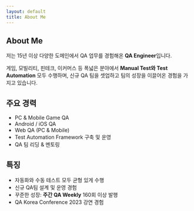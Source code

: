 ```yaml
---
layout: default
title: About Me
---
```


<section class="about-section">
  <h1>About Me</h1>
  <p>저는 15년 이상 다양한 도메인에서 QA 업무를 경험해온 <strong>QA Engineer</strong>입니다.</p>
  <p>게임, 모빌리티, 핀테크, 이커머스 등 폭넓은 분야에서 <strong>Manual Test와 Test Automation</strong> 모두 수행하며, 신규 QA 팀을 셋업하고 팀의 성장을 이끌어온 경험을 가지고 있습니다.</p>

  <h2>주요 경력</h2>
  <ul class="skill-item">
    <li>PC & Mobile Game QA</li>
    <li>Android / iOS QA</li>
    <li>Web QA (PC & Mobile)</li>
    <li>Test Automation Framework 구축 및 운영</li>
    <li>QA 팀 리딩 & 멘토링</li>
  </ul>

  <h2>특징</h2>
  <ul class="skill-item">
    <li>자동화와 수동 테스트 모두 균형 있게 수행</li>
    <li>신규 QA팀 설계 및 운영 경험</li>
    <li>꾸준한 성장: <strong>주간 QA Weekly</strong> 160회 이상 발행</li>
    <li>QA Korea Conference 2023 강연 경험</li>
  </ul>
</section>
